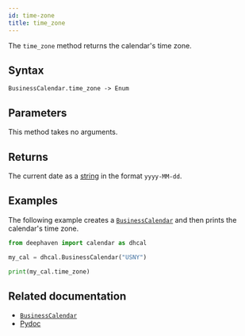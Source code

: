 ```yaml
---
id: time-zone
title: time_zone
---
```


The `time_zone` method returns the calendar's time zone.

## Syntax

```
BusinessCalendar.time_zone -> Enum
```

## Parameters

This method takes no arguments.

## Returns

The current date as a [string](../../query-language/types/strings.md) in the format `yyyy-MM-dd`.

## Examples

The following example creates a [`BusinessCalendar`](./business-calendar/BusinessCalendar.md) and then prints the calendar's time zone.

```python skip-test
from deephaven import calendar as dhcal

my_cal = dhcal.BusinessCalendar("USNY")

print(my_cal.time_zone)
```

## Related documentation

- [`BusinessCalendar`](./business-calendar/BusinessCalendar.md)
- [Pydoc](https://deephaven.io/core/pydoc/code/deephaven.calendar.html#deephaven.calendar.BusinessCalendar.time_zone)
